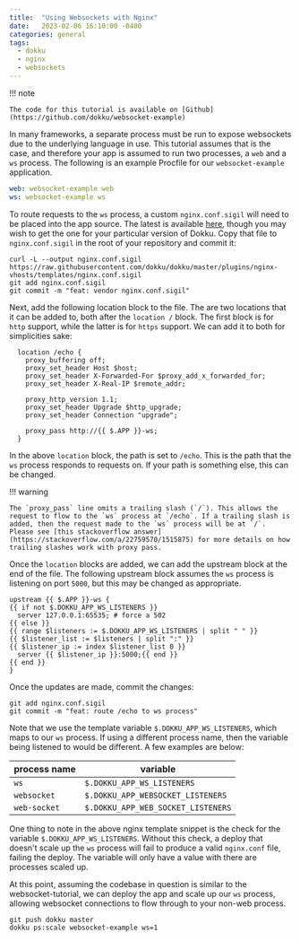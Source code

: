 ```yaml
---
title:  "Using Websockets with Nginx"
date:   2023-02-06 16:10:00 -0400
categories: general
tags:
  - dokku
  - nginx
  - websockets
---
```


!!! note

    The code for this tutorial is available on [Github](https://github.com/dokku/websocket-example)

In many frameworks, a separate process must be run to expose websockets due to the underlying language in use. This tutorial assumes that is the case, and therefore your app is assumed to run two processes, a `web` and a `ws` process. The following is an example Procfile for our `websocket-example` application.

```yaml
web: websocket-example web
ws: websocket-example ws
```

To route requests to the `ws` process, a custom `nginx.conf.sigil` will need to be placed into the app source. The latest is available [here](https://raw.githubusercontent.com/dokku/dokku/master/plugins/nginx-vhosts/templates/nginx.conf.sigil), though you may wish to get the one for your particular version of Dokku. Copy that file to `nginx.conf.sigil` in the root of your repository and commit it:

```shell
curl -L --output nginx.conf.sigil https://raw.githubusercontent.com/dokku/dokku/master/plugins/nginx-vhosts/templates/nginx.conf.sigil
git add nginx.conf.sigil
git commit -m "feat: vendor nginx.conf.sigil"
```

Next, add the following location block to the file. The are two locations that it can be added to, both after the `location /` block. The first block is for `http` support, while the latter is for `https` support. We can add it to both for simplicities sake:

```nginx
  location /echo {
    proxy_buffering off;
    proxy_set_header Host $host;
    proxy_set_header X-Forwarded-For $proxy_add_x_forwarded_for;
    proxy_set_header X-Real-IP $remote_addr;

    proxy_http_version 1.1;
    proxy_set_header Upgrade $http_upgrade;
    proxy_set_header Connection "upgrade";

    proxy_pass http://{{ $.APP }}-ws;
  }
```

In the above `location` block, the path is set to `/echo`. This is the path that the `ws` process responds to requests on. If your path is something else, this can be changed.

!!! warning
    
    The `proxy_pass` line omits a trailing slash (`/`). This allows the request to flow to the `ws` process at `/echo`. If a trailing slash is added, then the request made to the `ws` process will be at `/`. Please see [this stackoverflow answer](https://stackoverflow.com/a/22759570/1515875) for more details on how trailing slashes work with proxy pass.

Once the `location` blocks are added, we can add the upstream block at the end of the file. The following upstream block assumes the `ws` process is listening on port `5000`, but this may be changed as appropriate.

```
upstream {{ $.APP }}-ws {
{{ if not $.DOKKU_APP_WS_LISTENERS }}
  server 127.0.0.1:65535; # force a 502
{{ else }}
{{ range $listeners := $.DOKKU_APP_WS_LISTENERS | split " " }}
{{ $listener_list := $listeners | split ":" }}
{{ $listener_ip := index $listener_list 0 }}
  server {{ $listener_ip }}:5000;{{ end }}
{{ end }}
}
```

Once the updates are made, commit the changes:

```shell
git add nginx.conf.sigil
git commit -m "feat: route /echo to ws process"
```

Note that we use the template variable `$.DOKKU_APP_WS_LISTENERS`, which maps to our `ws` process. If using a different process name, then the variable being listened to would be different. A few examples are below:

| process name   | variable                           |
|----------------|------------------------------------|
| `ws`           | `$.DOKKU_APP_WS_LISTENERS`         |
| `websocket`    | `$.DOKKU_APP_WEBSOCKET_LISTENERS`  |
| `web-socket`   | `$.DOKKU_APP_WEB_SOCKET_LISTENERS` |

One thing to note in the above nginx template snippet is the check for the variable `$.DOKKU_APP_WS_LISTENERS`. Without this check, a deploy that doesn't scale up the `ws` process will fail to produce a valid `nginx.conf` file, failing the deploy. The variable will only have a value with there are processes scaled up.

At this point, assuming the codebase in question is similar to the websocket-tutorial, we can deploy the app and scale up our `ws` process, allowing websocket connections to flow through to your non-web process.

```shell
git push dokku master
dokku ps:scale websocket-example ws=1
```
